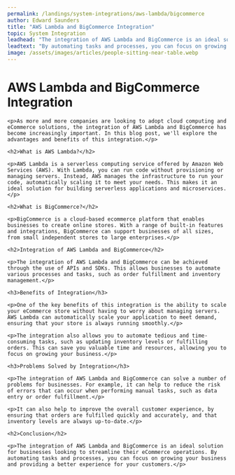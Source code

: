 ```yaml
---
permalink: /landings/system-integrations/aws-lambda/bigcommerce
author: Edward Saunders
title: "AWS Lambda and BigCommerce Integration"
topic: System Integration
leadhead: "The integration of AWS Lambda and BigCommerce is an ideal solution for businesses looking to streamline their eCommerce operations"
leadtext: "By automating tasks and processes, you can focus on growing your business and providing a better experience for your customers."
image: /assets/images/articles/people-sitting-near-table.webp
---
```

<div class="arttext">
	<h1>AWS Lambda and BigCommerce Integration</h1>

	<p>As more and more companies are looking to adopt cloud computing and eCommerce solutions, the integration of AWS Lambda and BigCommerce has become increasingly important. In this blog post, we'll explore the advantages and benefits of this integration.</p>

	<h2>What is AWS Lambda?</h2>

	<p>AWS Lambda is a serverless computing service offered by Amazon Web Services (AWS). With Lambda, you can run code without provisioning or managing servers. Instead, AWS manages the infrastructure to run your code, automatically scaling it to meet your needs. This makes it an ideal solution for building serverless applications and microservices.</p>

	<h2>What is BigCommerce?</h2>

	<p>BigCommerce is a cloud-based ecommerce platform that enables businesses to create online stores. With a range of built-in features and integrations, BigCommerce can support businesses of all sizes, from small independent stores to large enterprises.</p>

	<h2>Integration of AWS Lambda and BigCommerce</h2>

	<p>The integration of AWS Lambda and BigCommerce can be achieved through the use of APIs and SDKs. This allows businesses to automate various processes and tasks, such as order fulfillment and inventory management.</p>

	<h3>Benefits of Integration</h3>

	<p>One of the key benefits of this integration is the ability to scale your eCommerce store without having to worry about managing servers. AWS Lambda can automatically scale your application to meet demand, ensuring that your store is always running smoothly.</p>

	<p>The integration also allows you to automate tedious and time-consuming tasks, such as updating inventory levels or fulfilling orders. This can save you valuable time and resources, allowing you to focus on growing your business.</p>

	<h3>Problems Solved by Integration</h3>

	<p>The integration of AWS Lambda and BigCommerce can solve a number of problems for businesses. For example, it can help to reduce the risk of errors that can occur when performing manual tasks, such as data entry or order fulfillment.</p>

	<p>It can also help to improve the overall customer experience, by ensuring that orders are fulfilled quickly and accurately, and that inventory levels are always up-to-date.</p>

	<h2>Conclusion</h2>

	<p>The integration of AWS Lambda and BigCommerce is an ideal solution for businesses looking to streamline their eCommerce operations. By automating tasks and processes, you can focus on growing your business and providing a better experience for your customers.</p>

</div>